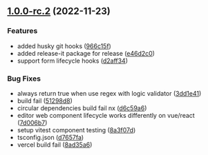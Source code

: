 

## [1.0.0-rc.2](https://github.com/imrim12/formkl/compare/1.0.0-rc.1...1.0.0-rc.2) (2022-11-23)


### Features

* added husky git hooks ([966c15f](https://github.com/imrim12/formkl/commit/966c15f7dae5aeebb7525104a135c4c9e7a4faad))
* added release-it package for release ([e46d2c0](https://github.com/imrim12/formkl/commit/e46d2c06161baea229213e5bb26be6386f44bd10))
* support form lifecycle hooks ([d2aff34](https://github.com/imrim12/formkl/commit/d2aff3436ad0c9e77b4d3728f0dcfe915f6be804))


### Bug Fixes

* always return true when use regex with logic validator ([3dd1e41](https://github.com/imrim12/formkl/commit/3dd1e418f181390600c656f6956b28d1bc8f99ec))
* build fail ([51298d8](https://github.com/imrim12/formkl/commit/51298d80524a2359195d3f861208c1b06e0108df))
* circular dependencies build fail nx ([d6c59a6](https://github.com/imrim12/formkl/commit/d6c59a68df2c44b9f1d42018bb95ffef7b435605))
* editor web component lifecycle works differently on vue/react ([7d006b7](https://github.com/imrim12/formkl/commit/7d006b776c28ef33682cd0906c241ae4e78cb5e7))
* setup vitest component testing ([8a3f07d](https://github.com/imrim12/formkl/commit/8a3f07df969299dadb78e4c3b8e96b3ccbaf3dac))
* tsconfig.json ([d7657fa](https://github.com/imrim12/formkl/commit/d7657fa536358d70136f328b12c8b5d52b600f77))
* vercel build fail ([8ad35a6](https://github.com/imrim12/formkl/commit/8ad35a6a93a25e6d1ae65b2731db73360e870a70))